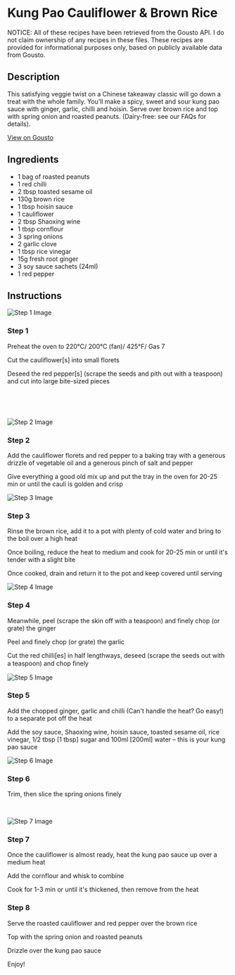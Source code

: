# Kung Pao Cauliflower & Brown Rice

NOTICE: All of these recipes have been retrieved from the Gousto API. I do not claim ownership of any recipes in these files. These recipes are provided for informational purposes only, based on publicly available data from Gousto.

## Description

This satisfying veggie twist on a Chinese takeaway classic will go down a treat with the whole family. You’ll make a spicy, sweet and sour kung pao sauce with ginger, garlic, chilli and hoisin. Serve over brown rice and top with spring onion and roasted peanuts. (Dairy-free: see our FAQs for details). 

[View on Gousto](https://www.gousto.co.uk/recipes/cookbook/kung-pao-cauliflower-brown-rice)

## Ingredients

- 1 bag of roasted peanuts
- 1 red chilli
- 2 tbsp toasted sesame oil
- 130g brown rice
- 1 tbsp hoisin sauce
- 1 cauliflower
- 2 tbsp Shaoxing wine
- 1 tbsp cornflour
- 3 spring onions
- 2 garlic clove
- 1 tbsp rice vinegar
- 15g fresh root ginger
- 3 soy sauce sachets (24ml)
- 1 red pepper

## Instructions

![Step 1 Image](https://production-media.gousto.co.uk/cms/recipe-step-image/1278.-step-1-x200.jpg)

### Step 1

Preheat the oven to 220&deg;C/ 200&deg;C (fan)/ 425&deg;F/ Gas 7


Cut the cauliflower<span class="text-danger">[s]</span> into small florets


Deseed the red pepper<span class="text-danger">[s]</span> (scrape the seeds and pith out with a teaspoon) and cut into large bite-sized pieces


&nbsp;


&nbsp;

![Step 2 Image](https://production-media.gousto.co.uk/cms/recipe-step-image/1278.-step-2-x200.jpg)

### Step 2

Add the cauliflower florets and red pepper to a baking tray with a generous drizzle of vegetable oil and a generous pinch of salt and pepper


Give everything a good old mix up and put the tray in the oven for 20-25 min or until the cauli is golden and crisp

![Step 3 Image](https://production-media.gousto.co.uk/cms/recipe-step-image/1278.-step-3.a-x200.jpg)

### Step 3

Rinse the brown rice, add it to a pot with plenty of cold water and bring to the boil over a high heat


Once boiling, reduce the heat to medium and cook for 20-25 min or until it's tender with a slight bite


Once cooked, drain and return it to the pot and keep covered until serving

![Step 4 Image](https://production-media.gousto.co.uk/cms/recipe-step-image/1278.-step-4.a2-x200.jpg)

### Step 4

Meanwhile, peel (scrape the skin off with a teaspoon) and finely chop (or grate) the ginger


Peel and finely chop (or grate) the garlic


Cut the red&nbsp;chilli<span class="text-danger">[es]</span> in half lengthways, deseed (scrape the seeds out with a teaspoon) and chop ﬁnely

![Step 5 Image](https://production-media.gousto.co.uk/cms/recipe-step-image/1278.-step-5-x200.jpg)

### Step 5

Add the chopped ginger, garlic and chilli (Can't handle the heat? Go easy!) to a separate pot off the heat


Add the soy sauce, Shaoxing wine, hoisin sauce, toasted sesame oil, rice vinegar, 1/2 tbsp<span class="text-danger"> [1 tbsp]</span> sugar and 100ml <span class="text-danger">[200ml]</span> water&nbsp;&ndash; this is your kung pao sauce

![Step 6 Image](https://production-media.gousto.co.uk/cms/recipe-step-image/1278.-step-6-x200.jpg)

### Step 6

Trim, then slice the spring onions finely


&nbsp;

![Step 7 Image](https://production-media.gousto.co.uk/cms/recipe-step-image/1278.-step-7-x200.jpg)

### Step 7

Once the cauliflower is almost ready, heat the kung pao sauce up over a medium heat


Add the cornflour and whisk to combine


Cook for 1-3 min or until it's thickened, then remove from the heat&nbsp;

### Step 8

Serve the roasted cauliflower and red pepper over the brown rice


Top with the spring onion and roasted peanuts


Drizzle over the kung pao sauce


Enjoy!&nbsp;

